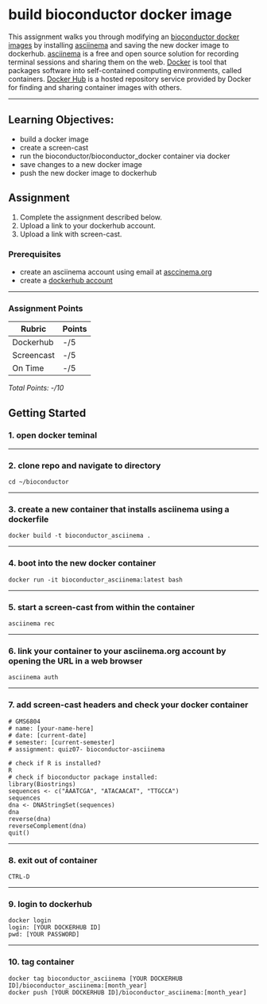 # build bioconductor docker image

This assignment walks you through modifying an [bioconductor docker images](https://hub.docker.com/r/bioconductor/bioconductor_docker) by installing [asciinema](https://asciinema.org/docs/installation) and saving the new docker image to dockerhub. [asciinema](https://asciinema.org/about) is a free and open source solution for recording terminal sessions and sharing them on the web. [Docker](https://www.docker.com/resources/what-container) is tool that packages software into self-contained computing environments, called containers. [Docker Hub](https://www.docker.com/products/docker-hub) is a hosted repository service provided by Docker for finding and sharing container images with others.

<!-- blank line -->
----
<!-- blank line -->

## Learning Objectives:
 - build a docker image 
 - create a screen-cast 
 - run the bioconductor/bioconductor_docker container via docker
 - save changes to a new docker image
 - push the new docker image to dockerhub
 
  ## Assignment 
1. Complete the assignment described below.
2. Upload a link to your dockerhub account.
3. Upload a link with screen-cast.

### Prerequisites
* create an asciinema account using email at [asccinema.org](https://asciinema.org/login/new) 
* create a [dockerhub account](https://hub.docker.com/)
<!-- blank line -->
----
<!-- blank line -->

 ### Assignment Points
|  Rubric        | Points | 
|----------------|-------|
| Dockerhub     |  -/5  |
| Screencast     |  -/5  |
| On Time        |  -/5  |
*Total Points: -/10*

## Getting Started

### 1. open docker teminal
<!-- blank line -->
----
<!-- blank line -->

### 2. clone repo and navigate to directory
<!-- blank line -->
```
cd ~/bioconductor
```
----
<!-- blank line -->

### 3. create a new container that installs asciinema using a dockerfile
```
docker build -t bioconductor_asciinema .
```
<!-- blank line -->
----
<!-- blank line -->

### 4. boot into the new docker container 
```
docker run -it bioconductor_asciinema:latest bash
```
<!-- blank line -->
----
<!-- blank line -->

### 5. start a screen-cast from within the container 
```
asciinema rec
```
<!-- blank line -->
----
<!-- blank line -->

### 6. link your container to your asciinema.org account by opening the URL in a web browser 
```
asciinema auth
```
<!-- blank line -->
----
<!-- blank line -->

### 7. add screen-cast headers and check your docker container
```
# GMS6804
# name: [your-name-here]
# date: [current-date]
# semester: [current-semester]
# assignment: quiz07- bioconductor-asciinema  

# check if R is installed?
R
# check if bioconductor package installed:
library(Biostrings)
sequences <- c("AAATCGA", "ATACAACAT", "TTGCCA")
sequences
dna <- DNAStringSet(sequences)
dna
reverse(dna)
reverseComplement(dna)
quit()

```
<!-- blank line -->
----
<!-- blank line -->

### 8. exit out of container
```
CTRL-D
```
<!-- blank line -->
----
<!-- blank line -->

### 9. login to dockerhub
```
docker login
login: [YOUR DOCKERHUB ID]
pwd: [YOUR PASSWORD]
```
<!-- blank line -->
----
<!-- blank line -->

### 10. tag container
```
docker tag bioconductor_asciinema [YOUR DOCKERHUB ID]/bioconductor_asciinema:[month_year]
docker push [YOUR DOCKERHUB ID]/bioconductor_asciinema:[month_year]
```
